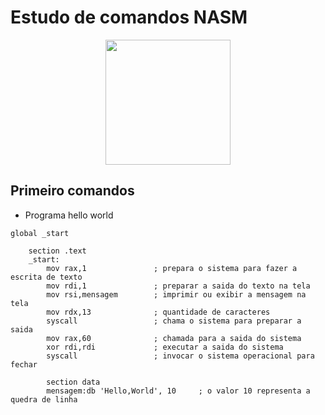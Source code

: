 # Estudo de comandos NASM

<p align="center">
<img src="https://seeklogo.com/images/N/netwide-assembler-nasm-logo-EC5B1109AC-seeklogo.com.png" width=200px height=200px>
</p>

## Primeiro comandos 

* Programa hello world

```Assembly
global _start

    section .text
    _start:
        mov rax,1               ; prepara o sistema para fazer a escrita de texto
        mov rdi,1               ; preparar a saida do texto na tela
        mov rsi,mensagem        ; imprimir ou exibir a mensagem na tela
        mov rdx,13              ; quantidade de caracteres
        syscall                 ; chama o sistema para preparar a saida
        mov rax,60              ; chamada para a saida do sistema
        xor rdi,rdi             ; executar a saida do sistema
        syscall                 ; invocar o sistema operacional para fechar

        section data 
        mensagem:db 'Hello,World', 10     ; o valor 10 representa a quedra de linha
```